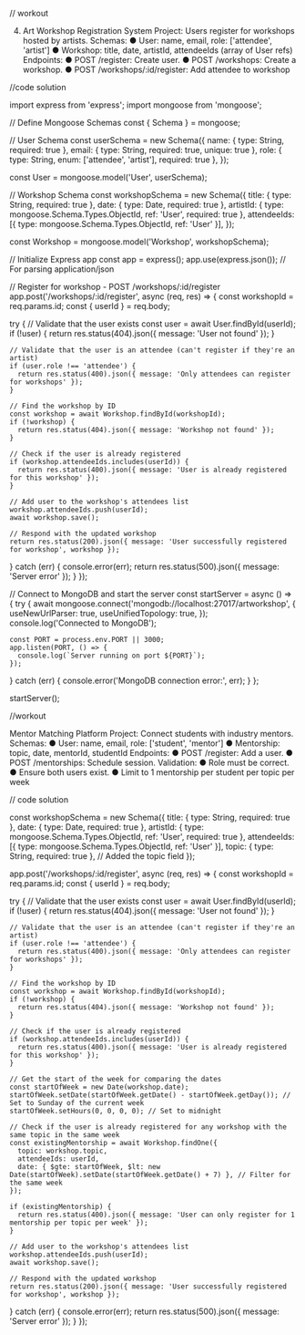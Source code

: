 // workout

4. Art Workshop Registration System
Project: Users register for workshops hosted by artists.
Schemas:
● User: name, email, role: ['attendee', 'artist']
● Workshop: title, date, artistId, attendeeIds (array of User refs)
Endpoints:
● POST /register: Create user.
● POST /workshops: Create a workshop.
● POST /workshops/:id/register: Add attendee to workshop


//code solution

import express from 'express';
import mongoose from 'mongoose';

// Define Mongoose Schemas
const { Schema } = mongoose;

// User Schema
const userSchema = new Schema({
  name: { type: String, required: true },
  email: { type: String, required: true, unique: true },
  role: { type: String, enum: ['attendee', 'artist'], required: true },
});

const User = mongoose.model('User', userSchema);

// Workshop Schema
const workshopSchema = new Schema({
  title: { type: String, required: true },
  date: { type: Date, required: true },
  artistId: { type: mongoose.Schema.Types.ObjectId, ref: 'User', required: true },
  attendeeIds: [{ type: mongoose.Schema.Types.ObjectId, ref: 'User' }],
});

const Workshop = mongoose.model('Workshop', workshopSchema);

// Initialize Express app
const app = express();
app.use(express.json()); // For parsing application/json

// Register for workshop - POST /workshops/:id/register
app.post('/workshops/:id/register', async (req, res) => {
  const workshopId = req.params.id;
  const { userId } = req.body;

  try {
    // Validate that the user exists
    const user = await User.findById(userId);
    if (!user) {
      return res.status(404).json({ message: 'User not found' });
    }

    // Validate that the user is an attendee (can't register if they're an artist)
    if (user.role !== 'attendee') {
      return res.status(400).json({ message: 'Only attendees can register for workshops' });
    }

    // Find the workshop by ID
    const workshop = await Workshop.findById(workshopId);
    if (!workshop) {
      return res.status(404).json({ message: 'Workshop not found' });
    }

    // Check if the user is already registered
    if (workshop.attendeeIds.includes(userId)) {
      return res.status(400).json({ message: 'User is already registered for this workshop' });
    }

    // Add user to the workshop's attendees list
    workshop.attendeeIds.push(userId);
    await workshop.save();

    // Respond with the updated workshop
    return res.status(200).json({ message: 'User successfully registered for workshop', workshop });
  } catch (err) {
    console.error(err);
    return res.status(500).json({ message: 'Server error' });
  }
});

// Connect to MongoDB and start the server
const startServer = async () => {
  try {
    await mongoose.connect('mongodb://localhost:27017/artworkshop', {
      useNewUrlParser: true,
      useUnifiedTopology: true,
    });
    console.log('Connected to MongoDB');
    
    const PORT = process.env.PORT || 3000;
    app.listen(PORT, () => {
      console.log(`Server running on port ${PORT}`);
    });
  } catch (err) {
    console.error('MongoDB connection error:', err);
  }
};

startServer();


//workout


Mentor Matching Platform
Project: Connect students with industry mentors.
Schemas:
● User: name, email, role: ['student', 'mentor']
● Mentorship: topic, date, mentorId, studentId
Endpoints:
● POST /register: Add a user.
● POST /mentorships: Schedule session.
Validation:
● Role must be correct.
● Ensure both users exist.
● Limit to 1 mentorship per student per topic per week

// code solution


const workshopSchema = new Schema({
  title: { type: String, required: true },
  date: { type: Date, required: true },
  artistId: { type: mongoose.Schema.Types.ObjectId, ref: 'User', required: true },
  attendeeIds: [{ type: mongoose.Schema.Types.ObjectId, ref: 'User' }],
  topic: { type: String, required: true },  // Added the topic field
});


app.post('/workshops/:id/register', async (req, res) => {
  const workshopId = req.params.id;
  const { userId } = req.body;

  try {
    // Validate that the user exists
    const user = await User.findById(userId);
    if (!user) {
      return res.status(404).json({ message: 'User not found' });
    }

    // Validate that the user is an attendee (can't register if they're an artist)
    if (user.role !== 'attendee') {
      return res.status(400).json({ message: 'Only attendees can register for workshops' });
    }

    // Find the workshop by ID
    const workshop = await Workshop.findById(workshopId);
    if (!workshop) {
      return res.status(404).json({ message: 'Workshop not found' });
    }

    // Check if the user is already registered
    if (workshop.attendeeIds.includes(userId)) {
      return res.status(400).json({ message: 'User is already registered for this workshop' });
    }

    // Get the start of the week for comparing the dates
    const startOfWeek = new Date(workshop.date);
    startOfWeek.setDate(startOfWeek.getDate() - startOfWeek.getDay()); // Set to Sunday of the current week
    startOfWeek.setHours(0, 0, 0, 0); // Set to midnight

    // Check if the user is already registered for any workshop with the same topic in the same week
    const existingMentorship = await Workshop.findOne({
      topic: workshop.topic,
      attendeeIds: userId,
      date: { $gte: startOfWeek, $lt: new Date(startOfWeek).setDate(startOfWeek.getDate() + 7) }, // Filter for the same week
    });

    if (existingMentorship) {
      return res.status(400).json({ message: 'User can only register for 1 mentorship per topic per week' });
    }

    // Add user to the workshop's attendees list
    workshop.attendeeIds.push(userId);
    await workshop.save();

    // Respond with the updated workshop
    return res.status(200).json({ message: 'User successfully registered for workshop', workshop });
  } catch (err) {
    console.error(err);
    return res.status(500).json({ message: 'Server error' });
  }
});
